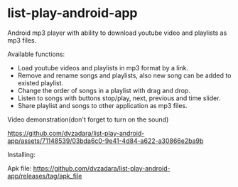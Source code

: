 # list-play-android-app

Android mp3 player with ability to download youtube video and playlists as mp3 files.

Available functions:

- Load youtube videos and playlists in mp3 format by a link.
- Remove and rename songs and playlists, also new song can be added to existed playlist.
- Сhange the order of songs in a playlist with drag and drop.
- Listen to songs with buttons stop/play, next, previous and time slider.
- Share playlist and songs to other application as mp3 files.

Video demonstration(don't forget to turn on the sound)

https://github.com/dvzadara/list-play-android-app/assets/71148539/03bda6c0-9e41-4d84-a622-a30866e2ba9b

Installing:

Apk file: https://github.com/dvzadara/list-play-android-app/releases/tag/apk_file
